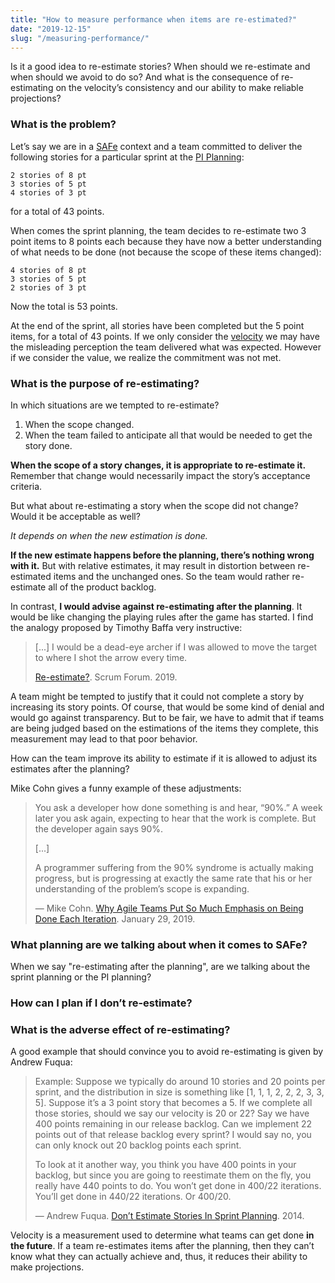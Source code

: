 ```yaml
---
title: "How to measure performance when items are re-estimated?"
date: "2019-12-15"
slug: "/measuring-performance/"
---
```

Is it a good idea to re-estimate stories? When should we re-estimate and when should we avoid to do so? And what is the consequence of re-estimating on the velocity’s consistency and our ability to make reliable projections?<!-- end -->

### What is the problem?

Let’s say we are in a [SAFe](https://www.scaledagileframework.com/program-increment/) context and a team committed to deliver the following stories for a particular sprint at the [PI Planning](https://www.scaledagileframework.com/PI-planning/):

    2 stories of 8 pt
    3 stories of 5 pt
    4 stories of 3 pt

for a total of 43 points.

When comes the sprint planning, the team decides to re-estimate two 3 point items to 8 points each because they have now a better understanding of what needs to be done (not because the scope of these items changed):

    4 stories of 8 pt
    3 stories of 5 pt
    2 stories of 3 pt

Now the total is 53 points.

At the end of the sprint, all stories have been completed but the 5 point items, for a total of 43 points. If we only consider the [velocity](/definitions#velocity) we may have the misleading perception the team delivered what was expected. However if we consider the value, we realize the commitment was not met.

### What is the purpose of re-estimating?

In which situations are we tempted to re-estimate?

1. When the scope changed.
2. When the team failed to anticipate all that would be needed to get the story done.

**When the scope of a story changes, it is appropriate to re-estimate it.** Remember that change would necessarily impact the story’s acceptance criteria.

But what about re-estimating a story when the scope did not change? Would it be acceptable as well?

*It depends on when the new estimation is done.*

**If the new estimate happens before the planning, there’s nothing wrong with it.** But with relative estimates, it may result in distortion between re-estimated items and the unchanged ones. So the team would rather re-estimate all of the product backlog.

In contrast, **I would advise against re-estimating after the planning**. It would be like changing the playing rules after the game has started. I find the analogy proposed by Timothy Baffa very instructive:

> [...] I would be a dead-eye archer if I was allowed to move the target to where I shot the arrow every time.
> 
> [Re-estimate?](https://www.scrum.org/forum/scrum-forum/32814/re-estimate). Scrum Forum. 2019.

A team might be tempted to justify that it could not complete a story by increasing its story points. Of course, that would be some kind of denial and would go against transparency. But to be fair, we have to admit that if teams are being judged based on the estimations of the items they complete, this measurement may lead to that poor behavior. 

How can the team improve its ability to estimate if it is allowed to adjust its estimates after the planning?

Mike Cohn gives a funny example of these adjustments:

> You ask a developer how done something is and hear, “90%.” A week later you ask again, expecting to hear that the work is complete. But the developer again says 90%.
> 
> [...]
> 
> A programmer suffering from the 90% syndrome is actually making progress, but is progressing at exactly the same rate that his or her understanding of the problem’s scope is expanding.
> 
> — Mike Cohn. [Why Agile Teams Put So Much Emphasis on Being Done Each Iteration](https://www.mountaingoatsoftware.com/blog/why-agile-teams-put-so-much-emphasis-on-being-done-each-iteration). January 29, 2019.

### What planning are we talking about when it comes to SAFe?

When we say "re-estimating after the planning", are we talking about the sprint planning or the PI planning?

### How can I plan if I don’t re-estimate?

### What is the adverse effect of re-estimating?

A good example that should convince you to avoid re-estimating is given by Andrew Fuqua:

> Example: Suppose we typically do around 10 stories and 20 points per sprint, and the distribution in size is something like [1, 1, 1, 2, 2, 2, 3, 3, 5]. Suppose it’s a 3 point story that becomes a 5. If we complete all those stories, should we say our velocity is 20 or 22? Say we have 400 points remaining in our release backlog. Can we implement 22 points out of that release backlog every sprint? I would say no, you can only knock out 20 backlog points each sprint.
>
> To look at it another way, you think you have 400 points in your backlog, but since you are going to reestimate them on the fly, you really have 440 points to do. You won’t get done in 400/22 iterations. You’ll get done in 440/22 iterations. Or 400/20.
>
> — Andrew Fuqua. [Don’t Estimate Stories In Sprint Planning](https://www.leadingagile.com/2014/09/dont-estimate-stories-sprint-planning/). 2014.

Velocity is a measurement used to determine what teams can get done **in the future**. If a team re-estimates items after the planning, then they can’t know what they can actually achieve and, thus, it reduces their ability to make projections.
